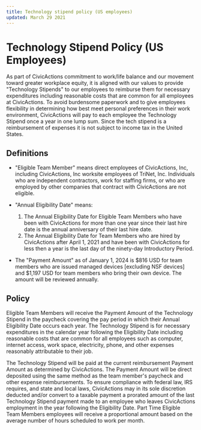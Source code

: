 ```yaml
---
title: Technology stipend policy (US employees)
updated: March 29 2021
---
```


# Technology Stipend Policy (US Employees)

As part of CivicActions commitment to work/life balance and our movement toward greater workplace equity, it is aligned with our values to provide "Technology Stipends" to our employees to reimburse them for necessary expenditures including reasonable costs that are common for all employees at CivicActions. To avoid burdensome paperwork and to give employees flexibility in determining how best meet personal preferences in their work environment, CivicActions will pay to each employee the Technology Stipend once a year in one lump sum. Since the tech stipend is a reimbursement of expenses it is not subject to income tax in the United States.

## Definitions

-   "Eligible Team Member" means direct employees of CivicActions, Inc, including CivicActions, Inc worksite employees of TriNet, Inc. Individuals who are independent contractors, work for staffing firms, or who are employed by other companies that contract with CivicActions are not eligible.
-   "Annual Eligibility Date" means:

    1. The Annual Eligibility Date for Eligible Team Members who have been with CivicActions for more than one year since their last hire date is the annual anniversary of their last hire date.
    1. The Annual Eligibility Date for Team Members who are hired by CivicActions after April 1, 2021 and have been with CivicActions for less then a year is the last day of the ninety-day Introductory Period.

-   The "Payment Amount" as of January 1, 2024 is $816 USD for team members who are issued managed devices [excluding NSF devices] and $1,197 USD for team members who bring their own device. The amount will be reviewed annually.

## Policy

Eligible Team Members will receive the Payment Amount of the Technology Stipend in the paycheck covering the pay period in which their Annual Eligibility Date occurs each year. The Technology Stipend is for necessary expenditures in the calendar year following the Eligibility Date including reasonable costs that are common for all employees such as computer, internet access, work space, electricity, phone, and other expenses reasonably attributable to their job.

The Technology Stipend will be paid at the current reimbursement Payment Amount as determined by CivicActions. The Payment Amount will be direct deposited using the same method as the team member's paycheck and other expense reimbursements. To ensure compliance with federal law, IRS requires, and state and local laws, CivicActions may in its sole discretion deducted and/or convert to a taxable payment a prorated amount of the last Technology Stipend payment made to an employee who leaves CivicActions employment in the year following the Eligibility Date. Part Time Eligible Team Members employees will receive a proportional amount based on the average number of hours scheduled to work per month.
